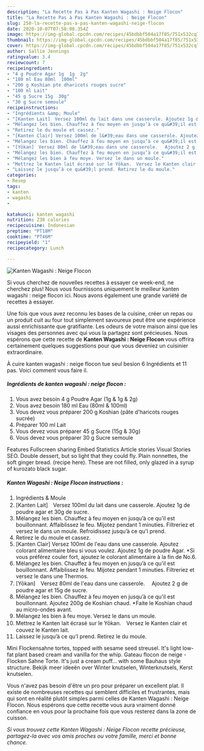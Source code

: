 ```yaml
---
description: "La Recette Pas à Pas Kanten Wagashi : Neige Flocon"
title: "La Recette Pas à Pas Kanten Wagashi : Neige Flocon"
slug: 250-la-recette-pas-a-pas-kanten-wagashi-neige-flocon
date: 2020-10-07T07:58:08.354Z
image: https://img-global.cpcdn.com/recipes/45bdbbf504a17f85/751x532cq70/kanten-wagashi-neige-flocon-photo-principale-de-la-recette.jpg
thumbnail: https://img-global.cpcdn.com/recipes/45bdbbf504a17f85/751x532cq70/kanten-wagashi-neige-flocon-photo-principale-de-la-recette.jpg
cover: https://img-global.cpcdn.com/recipes/45bdbbf504a17f85/751x532cq70/kanten-wagashi-neige-flocon-photo-principale-de-la-recette.jpg
author: Sallie Jennings
ratingvalue: 3.4
reviewcount: 7
recipeingredient:
- "4 g Poudre Agar 1g  1g  2g"
- "180 ml Eau 80ml  100ml"
- "200 g Koshian pte dharicots rouges sucre"
- "100 ml Lait"
- "45 g Sucre 15g  30g"
- "30 g Sucre semoule"
recipeinstructions:
- "Ingrédients &amp; Moule"
- "[Kanten Lait]　Versez 100ml du lait dans une casserole. Ajoutez 1g de poudre agar et 30g de sucre."
- "Mélangez les bien. Chauffez à feu moyen en jusqu’à ce qu&#39;il est bouillonnant. Affaiblissez le feu. Mijotez pendant 1 minuties. Filtreriez et versez le dans un moule. Refroidissez jusqu’à ce qu&#39;l prend."
- "Retirez le du moule et cassez."
- "[Kanten Clair] Versez 100ml de l&#39;eau dans une casserole. Ajoutez colorant alimentaire bleu si vous voulez. Ajoutez 1g de poudre Agar. *Si vous préférez couler fort, ajoutez le colorant alimentaire à la fin de No.6."
- "Mélangez les bien. Chauffez à feu moyen en jusqu’à ce qu&#39;il est bouillonnant. Affaiblissez le feu. Mijotez pendant 1 minuties. Filtreriez et versez le dans une Thermos."
- "[Yōkan]　Versez 80ml de l&#39;eau dans une casserole. 　Ajoutez 2 g de poudre agar et 15g de sucre."
- "Mélangez les bien. Chauffez à feu moyen en jusqu’à ce qu&#39;il est bouillonnant. Ajoutez 200g de Koshian chaud. *Faite le Koshian chaud au micro-ondes avant."
- "Mélangez les bien à feu moye. Versez le dans un moule."
- "Mettrez le Kanten lait écrasé sur le Yōkan.　Versez le Kanten clair et couvez le Kanten lait."
- "Laissez le jusqu’à ce qu&#39;l prend. Retirez le du moule."
categories:
- Resep
tags:
- kanten
- wagashi
- 

katakunci: kanten wagashi  
nutrition: 238 calories
recipecuisine: Indonesian
preptime: "PT18M"
cooktime: "PT46M"
recipeyield: "1"
recipecategory: Lunch

---
```



![Kanten Wagashi : Neige Flocon](https://img-global.cpcdn.com/recipes/45bdbbf504a17f85/751x532cq70/kanten-wagashi-neige-flocon-photo-principale-de-la-recette.jpg)

Si vous cherchez de nouvelles recettes à essayer ce week-end, ne cherchez plus! Nous vous fournissons uniquement le meilleur kanten wagashi : neige flocon ici. Nous avons également une grande variété de recettes à essayer.

Une fois que vous avez reconnu les bases de la cuisine, créer un repas ou un produit cuit au four tout simplement savoureux peut être une expérience aussi enrichissante que gratifiante. Les odeurs de votre maison ainsi que les visages des personnes avec qui vous la partagez sont précieuses. Nous espérons que cette recette de <strong> Kanten Wagashi : Neige Flocon </strong> vous offrira certainement quelques suggestions pour que vous deveniez un cuisinier extraordinaire.

<!--inarticleads1-->

À cuire kanten wagashi : neige flocon tue seul besion 6 Ingrédients et 11 pas. Voici comment vous faire il.

##### Ingrédients de kanten wagashi : neige flocon :

1. Vous avez besoin 4 g Poudre Agar (1g &amp; 1g &amp; 2g)
1. Vous avez besoin 180 ml Eau (80ml &amp; 100ml)
1. Vous devez vous préparer 200 g Koshian (pâte d&#39;haricots rouges sucrée)
1. Préparer 100 ml Lait
1. Vous devez vous préparer 45 g Sucre (15g &amp; 30g)
1. Vous devez vous préparer 30 g Sucre semoule


Features Fullscreen sharing Embed Statistics Article stories Visual Stories SEO. Double dessert, but so light that they could fly. Plain nonnettes, the soft ginger bread. (recipe here). These are not filled, only glazed in a syrup of kurozato black sugar. 

<!--inarticleads2-->

##### Kanten Wagashi : Neige Flocon instructions :

1. Ingrédients &amp; Moule
1. [Kanten Lait]　Versez 100ml du lait dans une casserole. Ajoutez 1g de poudre agar et 30g de sucre.
1. Mélangez les bien. Chauffez à feu moyen en jusqu’à ce qu&#39;il est bouillonnant. Affaiblissez le feu. Mijotez pendant 1 minuties. Filtreriez et versez le dans un moule. Refroidissez jusqu’à ce qu&#39;l prend.
1. Retirez le du moule et cassez.
1. [Kanten Clair] Versez 100ml de l&#39;eau dans une casserole. Ajoutez colorant alimentaire bleu si vous voulez. Ajoutez 1g de poudre Agar. *Si vous préférez couler fort, ajoutez le colorant alimentaire à la fin de No.6.
1. Mélangez les bien. Chauffez à feu moyen en jusqu’à ce qu&#39;il est bouillonnant. Affaiblissez le feu. Mijotez pendant 1 minuties. Filtreriez et versez le dans une Thermos.
1. [Yōkan]　Versez 80ml de l&#39;eau dans une casserole. 　Ajoutez 2 g de poudre agar et 15g de sucre.
1. Mélangez les bien. Chauffez à feu moyen en jusqu’à ce qu&#39;il est bouillonnant. Ajoutez 200g de Koshian chaud. *Faite le Koshian chaud au micro-ondes avant.
1. Mélangez les bien à feu moye. Versez le dans un moule.
1. Mettrez le Kanten lait écrasé sur le Yōkan.　Versez le Kanten clair et couvez le Kanten lait.
1. Laissez le jusqu’à ce qu&#39;l prend. Retirez le du moule.


Mini Flockensahne tortes, topped with sesame seed streusel. It&#39;s light low-fat plant based cream and vanilla for the whip. Gateau flocon de neige - Flocken Sahne Torte. It&#39;s just a cream puff… with some Bauhaus style structure. Bekijk meer ideeën over Winter knutselen, Winterknutsels, Kerst knutselen. 

<!--inarticleads1-->

<p>
Vous n'avez pas besoin d'être un pro pour préparer un excellent plat. Il existe de nombreuses recettes qui semblent difficiles et frustrantes, mais qui sont en réalité plutôt simples parmi celles de Kanten Wagashi : Neige Flocon. Nous espérons que cette recette vous aura vraiment donné confiance en vous pour la prochaine fois que vous resterez dans la zone de cuisson.
</p>

<p>
<i>Si vous trouvez cette Kanten Wagashi : Neige Flocon recette précieuse, partagez-la avec vos amis proches ou votre famille, merci et bonne chance.</i>
</p>
